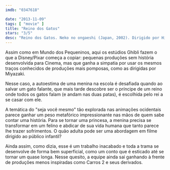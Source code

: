 ```yaml
---
imdb: "0347618"

date: "2013-11-09"
tags: [ "movie" ]
title: "Reino dos Gatos"
stars: "3/5"
desc: "Reino dos Gatos. Neko no ongaeshi (Japan, 2002). Dirigido por Hiroyuki Morita. Escrito por Aoi Hiiragi, Reiko Yoshida, Cindy Davis Hewitt, Donald H. Hewitt. Com Chizuru Ikewaki, Yoshihiko Hakamada, Aki Maeda, Takayuki Yamada, Hitomi Satô, Kenta Satoi, Mari Hamada, Tetsu Watanabe, Yôsuke Saitô."
---
```

Assim como em Mundo dos Pequeninos, aqui os estúdios Ghibli fazem o que a Disney/Pixar começa a copiar: pequenas produções sem história desenvolvida para Cinema, mas que ganha a simpatia por usar os mesmos traços conhecidos de produções mais pomposas, como as dirigidas por Miyazaki.

Nesse caso, a autoestima de uma menina na escola é desafiada quando ao salvar um gato falante, que mais tarde descobre ser o príncipe de um reino onde todos os gatos falam (e andam nas duas patas), é escolhida pelo rei a se casar com ele.

A temática do "seja você mesmo" tão explorada nas animações ocidentais parece ganhar um peso metafórico impressionante nas mãos de quem sabe contar uma história. Para se tornar uma princesa, a menina precisa se transformar em um felino e abdicar de sua vida humana que tanto parece lhe trazer sofrimentos. O quão adulta pode ser uma abordagem em filme dirigido ao público infantil?

Ainda assim, como dizia, esse é um trabalho inacabado e toda a trama se desenvolve de forma bem superficial, como um conto que é esticado até se tornar um quase longa. Nesse quesito, a equipe ainda sai ganhando à frente de produções menos inspiradas como Carros 2 e seus derivados.


